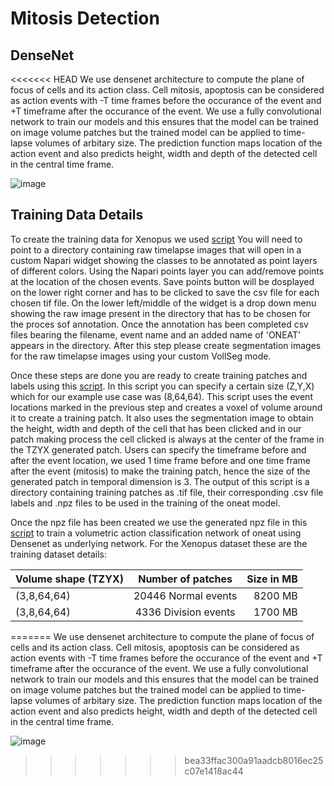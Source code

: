 # Mitosis Detection
## DenseNet

<<<<<<< HEAD
We use densenet architecture to compute the plane of focus of cells and its action class. Cell mitosis, apoptosis can be considered as action events with -T 
time frames before the occurance of the event and +T timeframe after the occurance of the event. We use a fully convolutional network to train our models and this
ensures that the model can be trained on image volume patches but the trained model can be applied to time-lapse volumes of arbitary size. The prediction function maps 
location of the action event and also predicts height, width and depth of the detected cell in the central time frame.

![image](images/mitosis_detection.gif)

## Training Data Details

To create the training data for Xenopus we used [script](examples/annotate_oneat.py) You will need to point to a directory containing raw timelapse images that will open in a custom Napari widget showing the classes to be annotated as point layers of different colors. Using the Napari points layer you can add/remove points at the location of the chosen events. Save points button will be dosplayed on the lower right corner and has to be clicked to save the csv file for each chosen tif file. On the lower left/middle of the widget is a drop down menu showing the raw image present in the directory that has to be chosen for the proces sof annotation. Once the annotation has been completed csv files bearing the filename, event name and an added name of 'ONEAT' appears in the directory. After this step please create segmentation images for the raw timelapse images using your custom VollSeg mode. 

Once these steps are done you are ready to create training patches and labels using this [script](examples/create_oneat_patches.py). In this script you can specify a certain size (Z,Y,X) which for our example use case was (8,64,64). This script uses the event locations marked in the previous step and creates a voxel of volume around it to create a training patch. It also uses the segmentation image to obtain the height, width and depth of the cell that has been clicked and in our patch making process the cell clicked is always at the center of the frame in the TZYX generated patch. Users can specify the timeframe before and after the event location, we used 1 time frame before and one time frame after the event (mitosis) to make the training patch, hence the size of the generated patch in temporal dimension is 3. The output of this script is a directory containing training patches as .tif file, their corresponding .csv file labels and .npz files to be used in the training of the oneat model.

Once the npz file has been created we use the generated npz file in this [script](examples/train_oneat.py) to train a volumetric action classification network of oneat using Densenet as underlying network. For the Xenopus dataset these are the training dataset details:

| Volume shape (TZYX)   |      Number of patches      |  Size in MB |
|----------|:-------------:|------:|
| (3,8,64,64) |  20446 Normal events | 8200 MB |
| (3,8,64,64) |  4336 Division events | 1700 MB |
=======
We use densenet architecture to compute the plane of focus of cells and its action class. Cell mitosis, apoptosis can be considered as action events with -T
time frames before the occurance of the event and +T timeframe after the occurance of the event. We use a fully convolutional network to train our models and this
ensures that the model can be trained on image volume patches but the trained model can be applied to time-lapse volumes of arbitary size. The prediction function maps
location of the action event and also predicts height, width and depth of the detected cell in the central time frame.

![image](images/mitosis_detection.gif)
>>>>>>> bea33ffac300a91aadcb8016ec25c07e1418ac44
